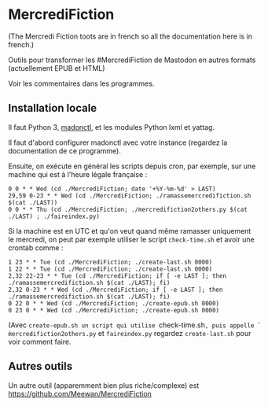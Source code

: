 # MercrediFiction

(The Mercredi Fiction toots are in french so all the documentation here is in french.)

Outils pour transformer les #MercrediFiction de Mastodon en autres
formats (actuellement EPUB et HTML)

Voir les commentaires dans les programmes.

## Installation locale

Il faut Python 3, [madonctl](https://github.com/McKael/madonctl), et les modules Python lxml et yattag.

Il faut d'abord configurer madonctl avec votre instance (regardez la documentation de ce programme).

Ensuite, on exécute en général les scripts depuis cron, par exemple, sur une machine qui
est à l'heure légale française :

```
0 0 * * Wed (cd ./MercrediFiction; date '+%Y-%m-%d' > LAST)
29,59 0-23 * * Wed (cd ./MercrediFiction; ./ramassemercredifiction.sh $(cat ./LAST))
0 0 * * Thu (cd ./MercrediFiction; ./mercredifiction2others.py $(cat ./LAST) ; ./faireindex.py)
```

Si la machine est en UTC et qu'on veut quand même ramasser uniquement
le mercredi, on peut par exemple utiliser le script `check-time.sh` et
avoir une crontab comme :

```
1 23 * * Tue (cd ./MercrediFiction; ./create-last.sh 0000)
1 22 * * Tue (cd ./MercrediFiction; ./create-last.sh 0000)
2,32 22-23 * * Tue (cd ./MercrediFiction; if [ -e LAST ]; then ./ramassemercredifiction.sh $(cat ./LAST); fi)
2,32 0-23 * * Wed (cd ./MercrediFiction; if [ -e LAST ]; then ./ramassemercredifiction.sh $(cat ./LAST); fi)
0 22 0 * * Wed (cd ./MercrediFiction; ./create-epub.sh 0000)
0 23 0 * * Wed (cd ./MercrediFiction; ./create-epub.sh 0000)
```

(Avec `create-epub.sh un script qui utilise `check-time.sh`, puis appelle ̀mercredifiction2others.py` et `faireindex.py` regardez `create-last.sh` pour voir comment faire.


## Autres outils

Un autre outil (apparemment bien plus riche/complexe) est https://github.com/Meewan/MercrediFiction
